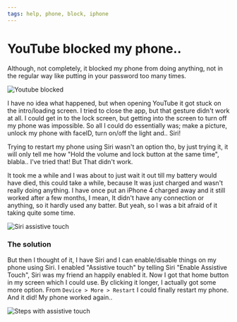```yaml
---
tags: help, phone, block, iphone
---
```


# YouTube blocked my phone..

Although, not completely, it blocked my phone from doing anything, not in the regular way like putting in your password too many times. 

![Youtube blocked](https://i.ibb.co/LxLBqJL/blocked.png)

I have no idea what happened, but when opening YouTube it got stuck on the intro/loading screen. I tried to close the app, but that gesture didn't work at all. I could get in to the lock screen, but getting into the screen to turn off my phone was impossible. So all I could do essentially was; make a picture, unlock my phone with faceID, turn on/off the light and.. Siri!

Trying to restart my phone using Siri wasn't an option tho, by just trying it, it will only tell me how "Hold the volume and lock button at the same time", blabla.. I've tried that! But That didn't work.

It took me a while and I was about to just wait it out till my battery would have died, this could take a while, because It was just charged and wasn't really doing anything. I have once put an iPhone 4 charged away and it still worked after a few months, I mean, It didn't have any connection or anything, so it hardly used any batter. But yeah, so I was a bit afraid of it taking quite some time.

![Siri assistive touch](https://i.ibb.co/jvxS15C/assistive-touch.png)


### The solution

But then I thought of it, I have Siri and I can enable/disable things on my phone using Siri. I enabled "Assistive touch" by telling Siri "Enable Assistive Touch", Siri was my friend an happily enabled it. Now I got that home button in my screen which I could use. By clicking it longer, I actually got some more option. From `Device > More > Restart` I could finally restart my phone. And it did! My phone worked again.. 


![Steps with assistive touch](https://i.ibb.co/KDVsHPQ/jeeej.png)
